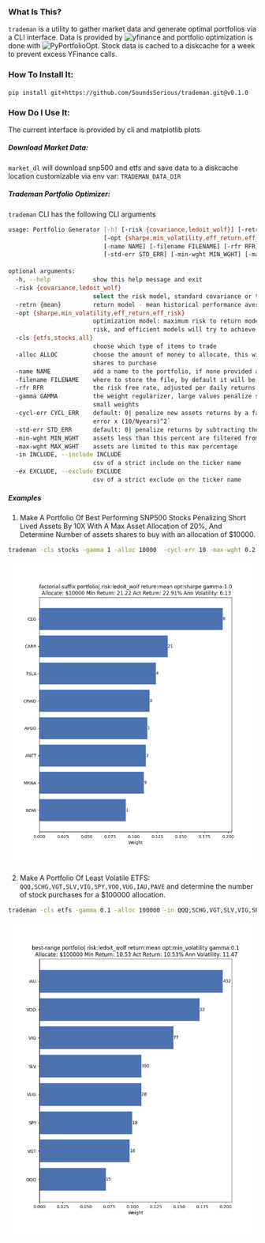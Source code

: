 ### What Is This?
`trademan` is a utility to gather market data and generate optimal portfolios via a CLI interface. Data is provided by ![yfinance](https://pypi.org/project/yfinance/) and portfolio optimization is done with ![PyPortfolioOpt](https://pyportfolioopt.readthedocs.io/en/latest/). Stock data is cached to a diskcache for a week to prevent excess YFinance calls.

### How To Install It:
`pip install git+https://github.com/SoundsSerious/trademan.git@v0.1.0`

### How Do I Use It:
The current interface is provided by cli and matplotlib plots

##### Download Market Data:
`market_dl` will download snp500 and etfs and save data to a diskcache location customizable via env var: `TRADEMAN_DATA_DIR`

##### Trademan Portfolio Optimizer:
`trademan` CLI has the following CLI arguments

```bash
usage: Portfolio Generator [-h] [-risk {covariance,ledoit_wolf}] [-retrn {mean}]
                           [-opt {sharpe,min_volatility,eff_return,eff_risk}] [-cls {etfs,stocks,all}] [-alloc ALLOC]
                           [-name NAME] [-filename FILENAME] [-rfr RFR] [-gamma GAMMA] [-cycl-err CYCL_ERR]
                           [-std-err STD_ERR] [-min-wght MIN_WGHT] [-max-wght MAX_WGHT] [-in INCLUDE] [-ex EXCLUDE]

optional arguments:
  -h, --help            show this help message and exit
  -risk {covariance,ledoit_wolf}
                        select the risk model, standard covariance or the extremity filtering `ledoit wolf` model
  -retrn {mean}         return model - mean historical performance averages
  -opt {sharpe,min_volatility,eff_return,eff_risk}
                        optimization model: maximum risk to return model via sharpe, min_volatility only considers
                        risk, and efficient models will try to achieve 90 percent of the best performing asset
  -cls {etfs,stocks,all}
                        choose which type of items to trade
  -alloc ALLOC          choose the amount of money to allocate, this will label the output chart with the number of
                        shares to purchase
  -name NAME            add a name to the portfolio, if none provided a randomly generated name will be created
  -filename FILENAME    where to store the file, by default it will be stored in a dir set by `TRADEMAN_MEDIA_DIR`
  -rfr RFR              the risk free rate, adjusted per daily returns
  -gamma GAMMA          the weight regularizer, large values penalize small weight values, make 0 to not penalize
                        small weights
  -cycl-err CYCL_ERR    default: 0| penalize new assets returns by a factor of economic cycle: `cycle-err x standard
                        error x (10/Nyears)^2`
  -std-err STD_ERR      default: 0| penalize returns by subtracting the `std-err x std-dev`
  -min-wght MIN_WGHT    assets less than this percent are filtered from the final portfolio
  -max-wght MAX_WGHT    assets are limited to this max percentage
  -in INCLUDE, --include INCLUDE
                        csv of a strict include on the ticker name
  -ex EXCLUDE, --exclude EXCLUDE
                        csv of a strict exclude on the ticker name
```

##### Examples
1. Make A Portfolio Of Best Performing SNP500 Stocks Penalizing Short Lived Assets By 10X With A Max Asset Allocation of 20%, And Determine Number of assets shares to buy with an allocation of $10000.
```bash
trademan -cls stocks -gamma 1 -alloc 10000  -cycl-err 10 -max-wght 0.2
```
![Stocks Portfolio](./media/Stocks.png)


2. Make A Portfolio Of Least Volatile ETFS: `QQQ,SCHG,VGT,SLV,VIG,SPY,VOO,VUG,IAU,PAVE` and determine the number of stock purchases for a $100000 allocation.
```bash
trademan -cls etfs -gamma 0.1 -alloc 100000 -in QQQ,SCHG,VGT,SLV,VIG,SPY,VOO,VUG,IAU,PAVE -opt min_volatility
```
![ETF Portfolio](./media/ETFS_Min_Volatility.png)
